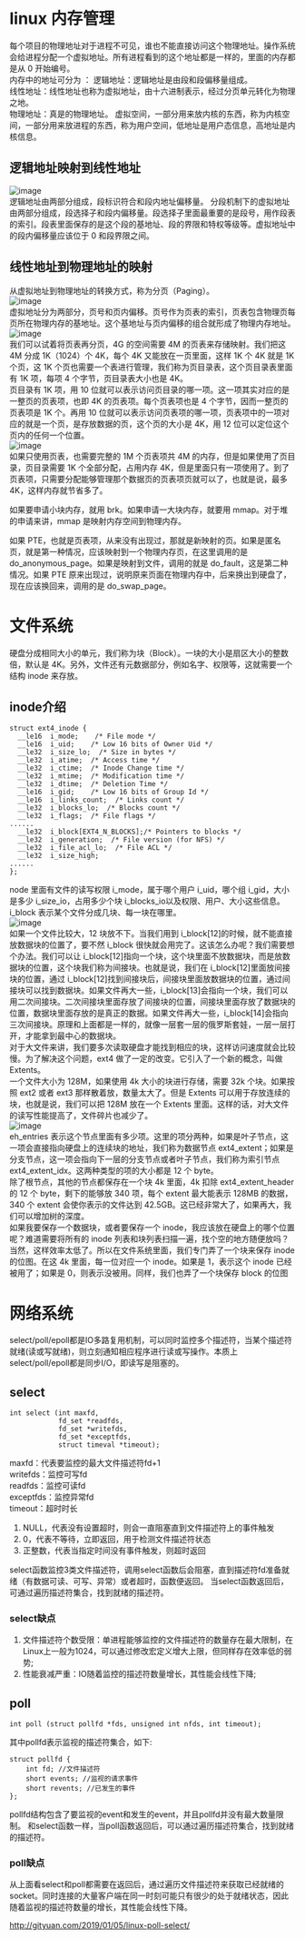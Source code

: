 # linux 内存管理

每个项目的物理地址对于进程不可见，谁也不能直接访问这个物理地址。操作系统会给进程分配一个虚拟地址。所有进程看到的这个地址都是一样的，里面的内存都是从 0 开始编号。  
内存中的地址可分为 ： 
  逻辑地址：逻辑地址是由段和段偏移量组成。  
  线性地址：线性地址也称为虚拟地址，由十六进制表示，经过分页单元转化为物理之地。  
  物理地址：真是的物理地址。 
虚拟空间，一部分用来放内核的东西，称为内核空间，一部分用来放进程的东西，称为用户空间，低地址是用户态信息，高地址是内核信息。
## 逻辑地址映射到线性地址
![image](https://github.com/yanlongLv/notes/blob/main/linux/picture/duan1.jpg)   
逻辑地址由两部分组成，段标识符合和段内地址偏移量。 
分段机制下的虚拟地址由两部分组成，段选择子和段内偏移量。段选择子里面最重要的是段号，用作段表的索引。段表里面保存的是这个段的基地址、段的界限和特权等级等。虚拟地址中的段内偏移量应该位于 0 和段界限之间。  

## 线性地址到物理地址的映射    

从虚拟地址到物理地址的转换方式，称为分页（Paging）。  
![image](https://github.com/yanlongLv/notes/blob/main/linux/picture/xuni1.jpg)  
虚拟地址分为两部分，页号和页内偏移。页号作为页表的索引，页表包含物理页每页所在物理内存的基地址。这个基地址与页内偏移的组合就形成了物理内存地址。  
![image](https://github.com/yanlongLv/notes/blob/main/linux/picture/yishe.jpg)  
我们可以试着将页表再分页，4G 的空间需要 4M 的页表来存储映射。我们把这 4M 分成 1K（1024）个 4K，每个 4K 又能放在一页里面，这样 1K 个 4K 就是 1K 个页，这 1K 个页也需要一个表进行管理，我们称为页目录表，这个页目录表里面有 1K 项，每项 4 个字节，页目录表大小也是 4K。  
页目录有 1K 项，用 10 位就可以表示访问页目录的哪一项。这一项其实对应的是一整页的页表项，也即 4K 的页表项。每个页表项也是 4 个字节，因而一整页的页表项是 1K 个。再用 10 位就可以表示访问页表项的哪一项，页表项中的一项对应的就是一个页，是存放数据的页，这个页的大小是 4K，用 12 位可以定位这个页内的任何一个位置。  
![image](https://github.com/yanlongLv/notes/blob/main/linux/picture/page.jpg)  
如果只使用页表，也需要完整的 1M 个页表项共 4M 的内存，但是如果使用了页目录，页目录需要 1K 个全部分配，占用内存 4K，但是里面只有一项使用了。到了页表项，只需要分配能够管理那个数据页的页表项页就可以了，也就是说，最多 4K，这样内存就节省多了。  

如果要申请小块内存，就用 brk。如果申请一大块内存，就要用 mmap。对于堆的申请来讲，mmap 是映射内存空间到物理内存。

如果 PTE，也就是页表项，从来没有出现过，那就是新映射的页。如果是匿名页，就是第一种情况，应该映射到一个物理内存页，在这里调用的是 do_anonymous_page。如果是映射到文件，调用的就是 do_fault，这是第二种情况。如果 PTE 原来出现过，说明原来页面在物理内存中，后来换出到硬盘了，现在应该换回来，调用的是 do_swap_page。  
# 文件系统
硬盘分成相同大小的单元，我们称为块（Block）。一块的大小是扇区大小的整数倍，默认是 4K。另外，文件还有元数据部分，例如名字、权限等，这就需要一个结构 inode 来存放。
## inode介绍
```
struct ext4_inode {
  __le16  i_mode;    /* File mode */
  __le16  i_uid;    /* Low 16 bits of Owner Uid */
  __le32  i_size_lo;  /* Size in bytes */
  __le32  i_atime;  /* Access time */
  __le32  i_ctime;  /* Inode Change time */
  __le32  i_mtime;  /* Modification time */
  __le32  i_dtime;  /* Deletion Time */
  __le16  i_gid;    /* Low 16 bits of Group Id */
  __le16  i_links_count;  /* Links count */
  __le32  i_blocks_lo;  /* Blocks count */
  __le32  i_flags;  /* File flags */
......
  __le32  i_block[EXT4_N_BLOCKS];/* Pointers to blocks */
  __le32  i_generation;  /* File version (for NFS) */
  __le32  i_file_acl_lo;  /* File ACL */
  __le32  i_size_high;
......
};
```

node 里面有文件的读写权限 i_mode，属于哪个用户 i_uid，哪个组 i_gid，大小是多少 i_size_io，占用多少个块 i_blocks_io以及权限、用户、大小这些信息。i_block 表示某个文件分成几块、每一块在哪里。  
![image](https://github.com/yanlongLv/notes/blob/main/linux/picture/fileblock.jpg)  
如果一个文件比较大，12 块放不下。当我们用到 i_block[12]的时候，就不能直接放数据块的位置了，要不然 i_block 很快就会用完了。这该怎么办呢？我们需要想个办法。我们可以让 i_block[12]指向一个块，这个块里面不放数据块，而是放数据块的位置，这个块我们称为间接块。也就是说，我们在 i_block[12]里面放间接块的位置，通过 i_block[12]找到间接块后，间接块里面放数据块的位置，通过间接块可以找到数据块。如果文件再大一些，i_block[13]会指向一个块，我们可以用二次间接块。二次间接块里面存放了间接块的位置，间接块里面存放了数据块的位置，数据块里面存放的是真正的数据。如果文件再大一些，i_block[14]会指向三次间接块。原理和上面都是一样的，就像一层套一层的俄罗斯套娃，一层一层打开，才能拿到最中心的数据块。  
对于大文件来讲，我们要多次读取硬盘才能找到相应的块，这样访问速度就会比较慢。为了解决这个问题，ext4 做了一定的改变。它引入了一个新的概念，叫做 Extents。  
一个文件大小为 128M，如果使用 4k 大小的块进行存储，需要 32k 个块。如果按照 ext2 或者 ext3 那样散着放，数量太大了。但是 Extents 可以用于存放连续的块，也就是说，我们可以把 128M 放在一个 Extents 里面。这样的话，对大文件的读写性能提高了，文件碎片也减少了。  
![image](https://github.com/yanlongLv/notes/blob/main/linux/picture/exents.jpg)  
eh_entries 表示这个节点里面有多少项。这里的项分两种，如果是叶子节点，这一项会直接指向硬盘上的连续块的地址，我们称为数据节点 ext4_extent；如果是分支节点，这一项会指向下一层的分支节点或者叶子节点，我们称为索引节点 ext4_extent_idx。这两种类型的项的大小都是 12 个 byte。  
除了根节点，其他的节点都保存在一个块 4k 里面，4k 扣除 ext4_extent_header 的 12 个 byte，剩下的能够放 340 项，每个 extent 最大能表示 128MB 的数据，340 个 extent 会使你表示的文件达到 42.5GB。这已经非常大了，如果再大，我们可以增加树的深度。  
如果我要保存一个数据块，或者要保存一个 inode，我应该放在硬盘上的哪个位置呢？难道需要将所有的 inode 列表和块列表扫描一遍，找个空的地方随便放吗？当然，这样效率太低了。所以在文件系统里面，我们专门弄了一个块来保存 inode 的位图。在这 4k 里面，每一位对应一个 inode。如果是 1，表示这个 inode 已经被用了；如果是 0，则表示没被用。同样，我们也弄了一个块保存 block 的位图

# 网络系统  
select/poll/epoll都是IO多路复用机制，可以同时监控多个描述符，当某个描述符就绪(读或写就绪)，则立刻通知相应程序进行读或写操作。本质上select/poll/epoll都是同步I/O，即读写是阻塞的。  
## select
```
int select (int maxfd, 
            fd_set *readfds, 
            fd_set *writefds, 
            fd_set *exceptfds, 
            struct timeval *timeout);
```
maxfd：代表要监控的最大文件描述符fd+1  
writefds：监控可写fd  
readfds：监控可读fd  
exceptfds：监控异常fd  
timeout：超时时长  
   1. NULL，代表没有设置超时，则会一直阻塞直到文件描述符上的事件触发
   2. 0，代表不等待，立即返回，用于检测文件描述符状态
   3. 正整数，代表当指定时间没有事件触发，则超时返回  

select函数监控3类文件描述符，调用select函数后会阻塞，直到描述符fd准备就绪（有数据可读、可写、异常）或者超时，函数便返回。 当select函数返回后，可通过遍历描述符集合，找到就绪的描述符。

### select缺点
 1. 文件描述符个数受限：单进程能够监控的文件描述符的数量存在最大限制，在Linux上一般为1024，可以通过修改宏定义增大上限，但同样存在效率低的弱势;
 2. 性能衰减严重：IO随着监控的描述符数量增长，其性能会线性下降; 

 ## poll

 ```
 int poll (struct pollfd *fds, unsigned int nfds, int timeout);
 ```
其中pollfd表示监视的描述符集合，如下:
```
struct pollfd {
    int fd; //文件描述符
    short events; //监视的请求事件
    short revents; //已发生的事件
};
```
pollfd结构包含了要监视的event和发生的event，并且pollfd并没有最大数量限制。 和select函数一样，当poll函数返回后，可以通过遍历描述符集合，找到就绪的描述符。  
### poll缺点  
从上面看select和poll都需要在返回后，通过遍历文件描述符来获取已经就绪的socket。同时连接的大量客户端在同一时刻可能只有很少的处于就绪状态，因此随着监视的描述符数量的增长，其性能会线性下降。


http://gityuan.com/2019/01/05/linux-poll-select/